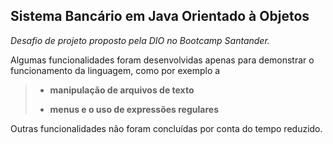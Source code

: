 ## Sistema Bancário em Java Orientado à Objetos
_Desafio de projeto proposto pela DIO no Bootcamp Santander._

Algumas funcionalidades foram desenvolvidas apenas para demonstrar o funcionamento da linguagem, como por exemplo a 
>- **manipulação de arquivos de texto**
>
>- **menus e o uso de expressões regulares**

Outras funcionalidades não foram concluídas por conta do tempo reduzido.
